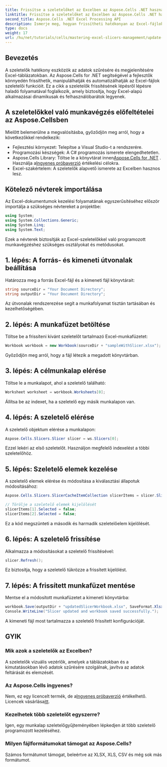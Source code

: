 ```yaml
---
title: Frissítse a szeletelőket az Excelben az Aspose.Cells .NET használatával
linktitle: Frissítse a szeletelőket az Excelben az Aspose.Cells .NET használatával
second_title: Aspose.Cells .NET Excel Processing API
description: Ismerje meg, hogyan frissítheti hatékonyan az Excel-fájlok szeletelőit az Aspose.Cells for .NET segítségével. Ez az átfogó útmutató végigvezeti Önt minden lépésen.
type: docs
weight: 17
url: /hu/net/tutorials/cells/mastering-excel-slicers-management/update-slicers-in-excel/
---
```

## Bevezetés

A szeletelők hatékony eszközök az adatok szűrésére és megjelenítésére Excel-táblázatokban. Az Aspose.Cells for .NET segítségével a fejlesztők könnyedén frissíthetik, manipulálhatják és automatizálhatják az Excel-fájlok szeletelői funkcióit. Ez a cikk a szeletelők frissítésének lépésről lépésre haladó folyamatával foglalkozik, amely biztosítja, hogy Excel-alapú alkalmazásai dinamikusak és felhasználóbarátok legyenek.

## A szeletelőkkel való munkavégzés előfeltételei az Aspose.Cellsben

Mielőtt belemerülne a megvalósításba, győződjön meg arról, hogy a következőkkel rendelkezik:

- Fejlesztési környezet: Telepítse a Visual Studio-t a rendszerére.
- Programozási készségek: A C# programozás ismerete elengedhetetlen.
- Aspose.Cells Library: Töltse le a könyvtárat innen[Aspose.Cells for .NET](https://releases.aspose.com/cells/net/) . Használja a[Ingyenes próbaverzió](https://releases.aspose.com/) értékelési célokra.
- Excel-szakértelem: A szeletelők alapvető ismerete az Excelben hasznos lesz.

## Kötelező névterek importálása

Az Excel-dokumentumok kezelési folyamatának egyszerűsítéséhez először importálja a szükséges névtereket a projektbe:

```csharp
using System;
using System.Collections.Generic;
using System.Linq;
using System.Text;
```

Ezek a névterek biztosítják az Excel-szeletelőkkel való programozott munkavégzéshez szükséges osztályokat és metódusokat.

## 1. lépés: A forrás- és kimeneti útvonalak beállítása

Határozza meg a forrás Excel-fájl és a kimeneti fájl könyvtárait:

```csharp
string sourceDir = "Your Document Directory";
string outputDir = "Your Document Directory";
```

Az útvonalak rendszerezése segít a munkafolyamat tisztán tartásában és kezelhetőségében.

## 2. lépés: A munkafüzet betöltése

Töltse be a frissíteni kívánt szeletelőt tartalmazó Excel-munkafüzetet:

```csharp
Workbook workbook = new Workbook(sourceDir + "sampleWithSlicer.xlsx");
```

Győződjön meg arról, hogy a fájl létezik a megadott könyvtárban.

## 3. lépés: A célmunkalap elérése

Töltse le a munkalapot, ahol a szeletelő található:

```csharp
Worksheet worksheet = workbook.Worksheets[0];
```

Állítsa be az indexet, ha a szeletelő egy másik munkalapon van.

## 4. lépés: A szeletelő elérése

A szeletelő objektum elérése a munkalapon:

```csharp
Aspose.Cells.Slicers.Slicer slicer = ws.Slicers[0];
```

Ezzel lekéri az első szeletelőt. Használjon megfelelő indexelést a többi szeletelőhöz.

## 5. lépés: Szeletelő elemek kezelése

A szeletelő elemek elérése és módosítása a kiválasztási állapotuk módosításához:

```csharp
Aspose.Cells.Slicers.SlicerCacheItemCollection slicerItems = slicer.SlicerCache.SlicerCacheItems;

// Törölje a szeletelő elemek kijelölését
slicerItems[1].Selected = false;
slicerItems[2].Selected = false;
```

Ez a kód megszünteti a második és harmadik szeletelőelem kijelölését.

## 6. lépés: A szeletelő frissítése

Alkalmazza a módosításokat a szeletelő frissítésével:

```csharp
slicer.Refresh();
```

Ez biztosítja, hogy a szeletelő tükrözze a frissített kijelölést.

## 7. lépés: A frissített munkafüzet mentése

Mentse el a módosított munkafüzetet a kimeneti könyvtárba:

```csharp
workbook.Save(outputDir + "updatedSlicerWorkbook.xlsx", SaveFormat.Xlsx);
Console.WriteLine("Slicer updated and workbook saved successfully.");
```

A kimeneti fájl most tartalmazza a szeletelő frissített konfigurációját.

## GYIK

### Mik azok a szeletelők az Excelben?

A szeletelők vizuális vezérlők, amelyek a táblázatokban és a kimutatásokban lévő adatok szűrésére szolgálnak, javítva az adatok feltárását és elemzését.

### Az Aspose.Cells ingyenes?

 Nem, ez egy licencelt termék, de a[Ingyenes próbaverzió](https://releases.aspose.com/) értékelhető. Licencek vásárlása[itt](https://purchase.aspose.com/buy).

### Kezelhetek több szeletelőt egyszerre?

Igen, egy munkalap szeletelőgyűjteményében lépkedjen át több szeletelő programozott kezeléséhez.

### Milyen fájlformátumokat támogat az Aspose.Cells?

Számos formátumot támogat, beleértve az XLSX, XLS, CSV és még sok más formátumot.